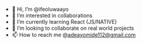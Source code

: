 - 👋 Hi, I’m @ifeoluwaayo
- 👀 I’m interested in collaborations
- 🌱 I’m currently learning React (JS/NATIVE)
- 💞️ I’m looking to collaborate on real world projects
- 📫 How to reach me @adeayomide112@gmail.com

<!---
ifeoluwaayo/ifeoluwaayo is a ✨ special ✨ repository because its `README.md` (this file) appears on your GitHub profile.
You can click the Preview link to take a look at your changes.
--->
